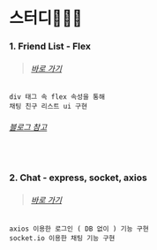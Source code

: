 스터디🙋🏻‍♀️
===================

 ### 1. Friend List - Flex
 > ###### [바로 가기](https://github.com/junnKk/study/tree/main/flex-example)          
```
div 태그 속 flex 속성을 통해 
채팅 친구 리스트 ui 구현
```
###### [블로그 참고](https://velog.io/@junnkk/Flex-Box)          

<br>

 ### 2. Chat - express, socket, axios
> ###### [바로 가기](https://github.com/junnKk/study/tree/main/chat)          
```
axios 이용한 로그인 ( DB 없이 ) 기능 구현
socket.io 이용한 채팅 기능 구현
```
